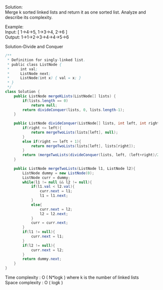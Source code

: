 Solution:  
Merge k sorted linked lists and return it as one sorted list. Analyze and describe its complexity.

Example:  
Input:
[
  1->4->5,
  1->3->4,
  2->6
]  
Output: 1->1->2->3->4->4->5->6

Solution-Divide and Conquer
```java
/**
 * Definition for singly-linked list.
 * public class ListNode {
 *     int val;
 *     ListNode next;
 *     ListNode(int x) { val = x; }
 * }
 */
class Solution {
    public ListNode mergeKLists(ListNode[] lists) {
        if(lists.length == 0)
            return null;
        return divideConquer(lists, 0, lists.length-1);
    }
    
    public ListNode divideConquer(ListNode[] lists, int left, int right){
        if(right <= left){ 
            return mergeTwoLists(lists[left], null);
        }
        else if(right == left + 1){
            return mergeTwoLists(lists[left], lists[right]);
        }
        return (mergeTwoLists(divideConquer(lists, left, (left+right)/2), divideConquer(lists, (left+right)/2+1, right)));
    }
    
    public ListNode mergeTwoLists(ListNode l1, ListNode l2){
        ListNode dummy = new ListNode(0);
        ListNode curr = dummy;
        while(l1 != null && l2 != null){
            if(l1.val < l2.val){
                curr.next = l1;
                l1 = l1.next;
            }
            else{
                curr.next = l2;
                l2 = l2.next;
            }
            curr = curr.next;
        }
        if(l1 != null){
            curr.next = l1;
        }
        if(l2 != null){
            curr.next = l2;
        }
        return dummy.next;
    }
}
```
Time complexity : O ( N*logk ) where k is the number of linked lists  
Space complexity : O ( logk )